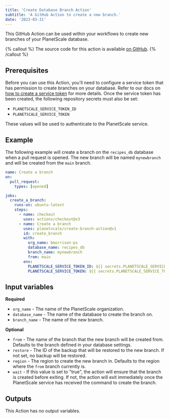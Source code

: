 ```yaml
---
title: 'Create Database Branch Action'
subtitle: 'A GitHub Action to create a new branch.'
date: '2023-03-31'
---
```


This GitHub Action can be used within your workflows to create new branches of your PlanetScale database.

{% callout %}
The source code for this action is available [on GitHub](https://github.com/planetscale/create-branch-action).
{% /callout %}

## Prerequisites

Before you can use this Action, you'll need to configure a service token that has permission to create branches on your database. Refer to our docs on [how to create a service token](https://planetscale.com/docs/concepts/service-tokens) for more details. Once the service token has been created, the following repository secrets must also be set:

- `PLANETSCALE_SERVICE_TOKEN_ID`
- `PLANETSCALE_SERVICE_TOKEN`

These values will be used to authenticate to the PlanetScale service.

## Example

The following example will create a branch on the `recipes_db` database when a pull request is opened. The new branch will be named `mynewbranch` and will be created from the `main` branch.

```yml
name: Create a branch
on:
  pull_request:
    types: [opened]

jobs:
  create_a_branch:
    runs-on: ubuntu-latest
    steps:
      - name: checkout
        uses: actions/checkout@v3
      - name: Create a branch
        uses: planetscale/create-branch-action@v1
        id: create_branch
        with:
          org_name: bmorrison-ps
          database_name: recipes_db
          branch_name: mynewbranch
          from: main
        env:
          PLANETSCALE_SERVICE_TOKEN_ID: ${{ secrets.PLANETSCALE_SERVICE_TOKEN_ID }}
          PLANETSCALE_SERVICE_TOKEN: ${{ secrets.PLANETSCALE_SERVICE_TOKEN }}
```

## Input variables

**Required**

- `org_name` - The name of the PlanetScale organization.
- `database_name` - The name of the database to create the branch on.
- `branch_name` - The name of the new branch.

**Optional**

- `from` - The name of the branch that the new branch will be created from. Defaults to the branch defined in your database settings.
- `restore` - The ID of the backup that will be restored to the new branch. If not set, no backup will be restored.
- `region` - The region to create the new branch in. Defaults to the region where the `from` branch currently is.
- `wait` - If this value is set to "true", the action will ensure that the branch is created before exiting. If not, the action will exit immediately once the PlanetScale service has received the command to create the branch.

## Outputs

This Action has no output variables.
